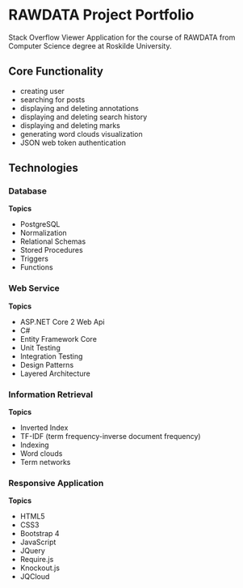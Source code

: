 # RAWDATA Project Portfolio
Stack Overflow Viewer Application for the course of RAWDATA from Computer Science degree at Roskilde University. 

## Core Functionality
- creating user
- searching for posts
- displaying and deleting annotations
- displaying and deleting search history 
- displaying and deleting marks
- generating word clouds visualization
- JSON web token authentication

## Technologies

### Database 

**Topics**
- PostgreSQL
- Normalization
- Relational Schemas
- Stored Procedures
- Triggers
- Functions

### Web Service

**Topics**
- ASP.NET Core 2 Web Api
- C# 
- Entity Framework Core
- Unit Testing
- Integration Testing
- Design Patterns
- Layered Architecture 

### Information Retrieval 

**Topics**
- Inverted Index
- TF-IDF (term frequency-inverse document frequency)
- Indexing
- Word clouds
- Term networks

### Responsive Application

**Topics**
- HTML5
- CSS3
- Bootstrap 4
- JavaScript
- JQuery
- Require.js
- Knockout.js
- JQCloud

